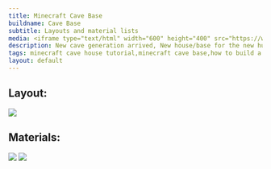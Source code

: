 ```yaml
---
title: Minecraft Cave Base
buildname: Cave Base
subtitle: Layouts and material lists
media: <iframe type="text/html" width="600" height="400" src="https://www.youtube.com/embed/e3GhxtZM2Jg" frameborder="0"></iframe>
description: New cave generation arrived, New house/base for the new huge and exiting caves. Nice looking, unique and easy to build! Scroll down to get the layouts and material lists.
tags: minecraft cave house tutorial,minecraft cave base,how to build a cave base in minecraft,minecraft cave house survival,minecraft,minecraft house,minecraft build,minecraft how to,survival house,starter house,small house,easy house,minecraft house build,minecraft starter house,how to build a starter house,cave house minecraft,how to build a cave house in minecraft,cave,cave base,caves and cliffs,1.17,ASMR,cozy,architecture,aesthetic,마인 크래프트,how to build
layout: default
---
```


<p>

<h2 class="content-header">
Layout:
</h2>
<img src="https://myoctagon.github.io/asset/cavebase/bp_cavehouse.png" class="img-fluid"/>

</p>

<p>
<h2 class="content-header">
Materials:
</h2>
<img src="https://myoctagon.github.io/asset/cavebase/material_list1.png" class="img-fluid"/>
<img src="https://myoctagon.github.io/asset/cavebase/material_list2.png" class="img-fluid"/>
</p>


<br/>
